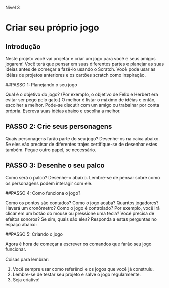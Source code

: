Nível 3

# Criar seu próprio jogo

## Introdução
Neste projeto você vai projetar e criar um jogo para você e seus amigos
jogarem! Você terá que pensar em suas diferentes partes e planejar as suas ideias antes de começar a fazê-lo usando o Scratch. Você pode usar as idéias de projetos anteriores e os cartões scratch como inspiração.


##PASSO 1: Planejando o seu jogo

Qual é o objetivo do jogo? (Por exemplo, o objetivo de Felix e Herbert era evitar ser pego pelo gato.) O melhor é listar o máximo de idéias e então, escolher a melhor. Pode-se discutir com um amigo ou trabalhar por conta própria. Escreva suas idéias abaixo e escolha a melhor.



## PASSO 2: Crie seus personagens

Quais personagens farão parte do seu jogo? Desenhe-os na caixa abaixo. Se eles vão precisar de diferentes trajes certifique-se de desenhar estes também. Pegue outro papel, se necessário.


## PASSO 3: Desenhe o seu palco

Como será o palco? Desenhe-o abaixo. Lembre-se de pensar sobre como
os personagens podem interagir com ele.

##PASSO 4: Como funciona o jogo?

Como os pontos são contados? Como o jogo acaba? Quantos jogadores? Haverá um cronômetro?
Como o jogo é controlado? Por exemplo, você irá clicar em um botão do mouse ou pressione uma tecla? Você precisa de efeitos sonoros? Se sim, quais são eles?
Responda a estas perguntas no espaço abaixo:


##PASSO 5: Criando o jogo

Agora é hora de começar a escrever os comandos que farão seu jogo funcionar.

Coisas para lembrar:

1. Você sempre usar como referênci e os jogos que você já construiu.
2. Lembre-se de testar seu projeto e salve o jogo regularmente.
3. Seja criativo!
